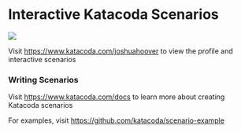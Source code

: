 # Interactive Katacoda Scenarios

[![](http://shields.katacoda.com/katacoda/joshuahoover/count.svg)](https://www.katacoda.com/joshuahoover "Get your profile on Katacoda.com")

Visit https://www.katacoda.com/joshuahoover to view the profile and interactive scenarios

### Writing Scenarios
Visit https://www.katacoda.com/docs to learn more about creating Katacoda scenarios

For examples, visit https://github.com/katacoda/scenario-example
